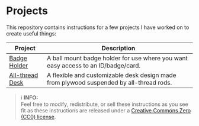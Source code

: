 # Projects

This repository contains instructions for a few projects I have worked on to create useful things:

| Project     | Description |
| ----------- | ----------- |
| [Badge Holder](./ram-badge-holder/README.md) | A ball mount badge holder for use where you want easy access to an ID/badge/card. |
| [All-thread Desk](./all-thread-desk/README.md) | A flexible and customizable desk design made from plywood suspended by all-thread rods. |

> ℹ️ **INFO:** <br/>
> Feel free to modify, redistribute, or sell these instructions as you see fit as these instructions are released under a [Creative Commons Zero (CC0) license](./LICENSE).
